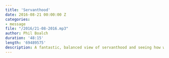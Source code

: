```yaml
---
title: 'Servanthood'
date: 2016-08-21 00:00:00 Z
categories:
- message
file: "/2016/21-08-2016.mp3"
author: Phil Boalch
duration: '48:15'
length: '69489575'
description: A fantastic, balanced view of servanthood and seeing how we serve one another.
---
```

